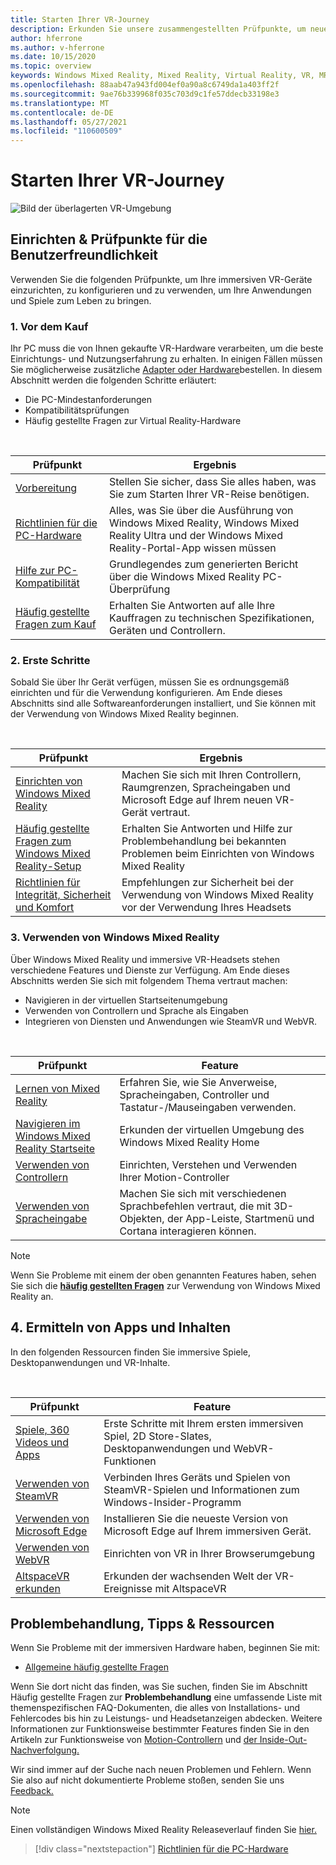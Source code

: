 ```yaml
---
title: Starten Ihrer VR-Journey
description: Erkunden Sie unsere zusammengestellten Prüfpunkte, um neue Gerätebenutzer durch das Einrichten und Verwenden ihrer immersiven VR-Geräte zu leiten.
author: hferrone
ms.author: v-hferrone
ms.date: 10/15/2020
ms.topic: overview
keywords: Windows Mixed Reality, Mixed Reality, Virtual Reality, VR, MR,
ms.openlocfilehash: 88aab47a943fd004ef0a90a8c6749da1a403ff2f
ms.sourcegitcommit: 9ae76b339968f035c703d9c1fe57ddecb33198e3
ms.translationtype: MT
ms.contentlocale: de-DE
ms.lasthandoff: 05/27/2021
ms.locfileid: "110600509"
---
```

# <a name="start-your-vr-journey"></a>Starten Ihrer VR-Journey

![Bild der überlagerten VR-Umgebung](images/mr-win32-slates-pinspanel.png)

## <a name="setup--usability-checkpoints"></a>Einrichten & Prüfpunkte für die Benutzerfreundlichkeit

Verwenden Sie die folgenden Prüfpunkte, um Ihre immersiven VR-Geräte einzurichten, zu konfigurieren und zu verwenden, um Ihre Anwendungen und Spiele zum Leben zu bringen.

### <a name="1-before-you-buy"></a>1. Vor dem Kauf

Ihr PC muss die von Ihnen gekaufte VR-Hardware verarbeiten, um die beste Einrichtungs- und Nutzungserfahrung zu erhalten. In einigen Fällen müssen Sie möglicherweise zusätzliche [Adapter oder Hardware](recommended-adapters-for-windows-mixed-reality-capable-pcs.md)bestellen. In diesem Abschnitt werden die folgenden Schritte erläutert:

* Die PC-Mindestanforderungen
* Kompatibilitätsprüfungen
* Häufig gestellte Fragen zur Virtual Reality-Hardware

<br>

|  Prüfpunkt  |  Ergebnis  |
| --- | --- |
| [Vorbereitung](before-you-start.md) | Stellen Sie sicher, dass Sie alles haben, was Sie zum Starten Ihrer VR-Reise benötigen. |
| [Richtlinien für die PC-Hardware](windows-mixed-reality-minimum-pc-hardware-compatibility-guidelines.md) | Alles, was Sie über die Ausführung von Windows Mixed Reality, Windows Mixed Reality Ultra und der Windows Mixed Reality-Portal-App wissen müssen |
| [Hilfe zur PC-Kompatibilität](get-help-with-pc-compatibility.md) | Grundlegendes zum generierten Bericht über die Windows Mixed Reality PC-Überprüfung |
| [Häufig gestellte Fragen zum Kauf](before-you-buy-faqs.md) | Erhalten Sie Antworten auf alle Ihre Kauffragen zu technischen Spezifikationen, Geräten und Controllern. |

### <a name="2-getting-started"></a>2. Erste Schritte

Sobald Sie über Ihr Gerät verfügen, müssen Sie es ordnungsgemäß einrichten und für die Verwendung konfigurieren. Am Ende dieses Abschnitts sind alle Softwareanforderungen installiert, und Sie können mit der Verwendung von Windows Mixed Reality beginnen.

<br>

|  Prüfpunkt  |  Ergebnis  |
| --- | --- |
| [Einrichten von Windows Mixed Reality](set-up-windows-mixed-reality.md) | Machen Sie sich mit Ihren Controllern, Raumgrenzen, Spracheingaben und Microsoft Edge auf Ihrem neuen VR-Gerät vertraut. |
| [Häufig gestellte Fragen zum Windows Mixed Reality-Setup](wmr-setup-faq.yml) | Erhalten Sie Antworten und Hilfe zur Problembehandlung bei bekannten Problemen beim Einrichten von Windows Mixed Reality |
| [Richtlinien für Integrität, Sicherheit und Komfort](wmr-health-safety-comfort.md) | Empfehlungen zur Sicherheit bei der Verwendung von Windows Mixed Reality vor der Verwendung Ihres Headsets  |

### <a name="3-using-windows-mixed-reality"></a>3. Verwenden von Windows Mixed Reality

Über Windows Mixed Reality und immersive VR-Headsets stehen verschiedene Features und Dienste zur Verfügung. Am Ende dieses Abschnitts werden Sie sich mit folgendem Thema vertraut machen:

* Navigieren in der virtuellen Startseitenumgebung
* Verwenden von Controllern und Sprache als Eingaben
* Integrieren von Diensten und Anwendungen wie SteamVR und WebVR.

<br>

|  Prüfpunkt  |  Feature  |
| --- | --- |
| [Lernen von Mixed Reality](learn-mixed-reality.md) | Erfahren Sie, wie Sie Anverweise, Spracheingaben, Controller und Tastatur-/Mauseingaben verwenden. |
| [Navigieren im Windows Mixed Reality Startseite](your-mixed-reality-home.md) | Erkunden der virtuellen Umgebung des Windows Mixed Reality Home  |
| [Verwenden von Controllern](controllers-in-wmr.md) | Einrichten, Verstehen und Verwenden Ihrer Motion-Controller |
| [Verwenden von Spracheingabe](using-speech-in-wmr.md) | Machen Sie sich mit verschiedenen Sprachbefehlen vertraut, die mit 3D-Objekten, der App-Leiste, Startmenü und Cortana interagieren können. |

> [!NOTE]
> Wenn Sie Probleme mit einem der oben genannten Features haben, sehen Sie sich die **[häufig gestellten Fragen](using-wmr-faq.yml)** zur Verwendung von Windows Mixed Reality an.

## <a name="4-discover-apps-and-content"></a>4. Ermitteln von Apps und Inhalten

In den folgenden Ressourcen finden Sie immersive Spiele, Desktopanwendungen und VR-Inhalte. 

<br>

|  Prüfpunkt  |  Feature  |
| --- | --- |
| [Spiele, 360 Videos und Apps](using-games-and-apps-in-windows-mixed-reality.md) | Erste Schritte mit Ihrem ersten immersiven Spiel, 2D Store-Slates, Desktopanwendungen und WebVR-Funktionen |
| [Verwenden von SteamVR](using-steamvr-with-windows-mixed-reality.md) | Verbinden Ihres Geräts und Spielen von SteamVR-Spielen und Informationen zum Windows-Insider-Programm |
| [Verwenden von Microsoft Edge](using-microsoft-edge.md) | Installieren Sie die neueste Version von Microsoft Edge auf Ihrem immersiven Gerät. |
| [Verwenden von WebVR](webvr.md) | Einrichten von VR in Ihrer Browserumgebung |
| [AltspaceVR erkunden](/windows/mixed-reality/altspace-vr/journey) | Erkunden der wachsenden Welt der VR-Ereignisse mit AltspaceVR |

## <a name="troubleshooting-tips--resources"></a>Problembehandlung, Tipps & Ressourcen

Wenn Sie Probleme mit der immersiven Hardware haben, beginnen Sie mit:
 
* [Allgemeine häufig gestellte Fragen](troubleshooting-windows-mixed-reality.md) 

Wenn Sie dort nicht das finden, was Sie suchen, finden Sie im Abschnitt Häufig gestellte Fragen zur **Problembehandlung** eine umfassende Liste mit themenspezifischen FAQ-Dokumenten, die alles von Installations- und Fehlercodes bis hin zu Leistungs- und Headsetanzeigen abdecken. Weitere Informationen zur Funktionsweise bestimmter Features finden Sie in den Artikeln zur Funktionsweise von [Motion-Controllern](controllers-in-wmr.md) und [der Inside-Out-Nachverfolgung.](tracking-system.md)

Wir sind immer auf der Suche nach neuen Problemen und Fehlern. Wenn Sie also auf nicht dokumentierte Probleme stoßen, senden Sie uns [Feedback.](filing-feedback.md)

> [!NOTE]
> Einen vollständigen Windows Mixed Reality Releaseverlauf finden Sie [hier.](mixed-reality-software.md)

> [!div class="nextstepaction"]
> [Richtlinien für die PC-Hardware](windows-mixed-reality-minimum-pc-hardware-compatibility-guidelines.md)

<br>